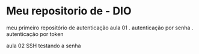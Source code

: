 # Meu repositorio de - DIO
meu primeiro repositório de autenticação
aula 01
. autenticação por senha
. autenticação por token

aula 02
SSH
testando a senha
